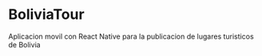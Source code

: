 # BoliviaTour
Aplicacion movil con React Native para la publicacion de lugares turisticos de Bolivia 
